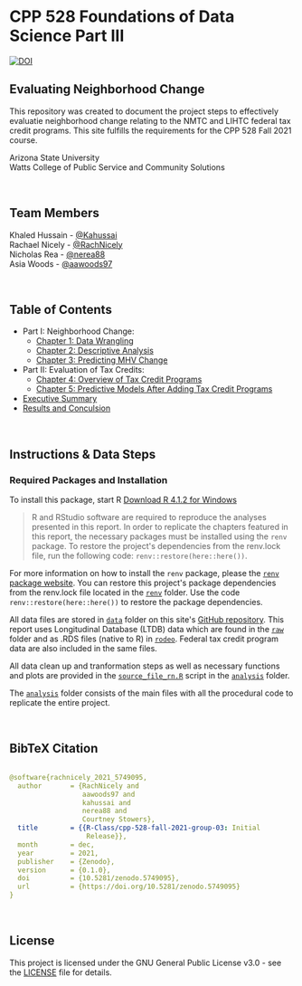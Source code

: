 
# CPP 528 Foundations of Data Science Part III
[![DOI](https://zenodo.org/badge/415142245.svg)](https://zenodo.org/badge/latestdoi/415142245)


## Evaluating Neighborhood Change  

This repository was created to document the project steps to effectively evaluatie neighborhood change relating to the NMTC and LIHTC federal tax credit programs. This site fulfills the requirements for the CPP 528 Fall 2021 course. 

Arizona State University  
Watts College of Public Service and Community Solutions 

<br>





## Team Members
Khaled Hussain - [@Kahussai](https://github.com/kahussai)  
Rachael Nicely - [@RachNicely](https://github.com/RachNicely)  
Nicholas Rea - [@nerea88](https://github.com/nerea88)  
Asia Woods - [@aawoods97](https://github.com/aawoods97) 

<br>




## Table of Contents

- Part I: Neighborhood Change:
  - [Chapter 1: Data Wrangling](https://r-class.github.io/cpp-528-fall-2021-group-03/analysis/2021-10-27-ch01-data-wrangling/)
  - [Chapter 2: Descriptive Analysis](https://r-class.github.io/cpp-528-fall-2021-group-03/analysis/2021-11-06-ch02-descriptive/)
  - [Chapter 3: Predicting MHV Change](https://r-class.github.io/cpp-528-fall-2021-group-03/analysis/2021-11-13-ch03-predicting/)
- Part II: Evaluation of Tax Credits:
  - [Chapter 4: Overview of Tax Credit Programs](https://r-class.github.io/cpp-528-fall-2021-group-03/analysis/2021-11-26-ch04-overview/) 
  - [Chapter 5: Predictive Models After Adding Tax Credit Programs](https://r-class.github.io/cpp-528-fall-2021-group-03/analysis/2021-11-27-ch05-model/)
- [Executive Summary](https://docs.google.com/file/d/1EEBnXShAJeq75OBWVLHUvA9srGB6jlxo/edit?filetype=msword)
- [Results and Conculsion](https://r-class.github.io/cpp-528-fall-2021-group-03/results/)

<br>

## Instructions & Data Steps

### Required Packages and Installation

To install this package, start R [Download R 4.1.2 for Windows](https://cran.r-project.org/bin/windows/base/) 

>R and RStudio software are required to reproduce the analyses presented in this report. In order to replicate the chapters featured in this report, the necessary packages must be installed using the `renv` package. To restore the project's dependencies from the renv.lock file, run the following code: `renv::restore(here::here())`.

For more information on how to install the `renv` package, please the [`renv` package website](https://rstudio.github.io/renv/). You can restore this project's package dependencies from the renv.lock file located in the [`renv`](renv) folder. Use the code `renv::restore(here::here())` to restore the package dependencies.

All data files are stored in [`data`](data) folder on this site's [GitHub repository](https://github.com/R-Class/cpp-528-fall-2021-group-03). This report uses Longitudinal Database (LTDB) data which are found in the [`raw`](data/raw) folder and as .RDS files (native to R) in [`rodeo`](data/rodeo). Federal tax credit program data are also included in the same files.

All data clean up and tranformation steps as well as necessary functions and plots are provided in the [`source_file_rn.R`](analysis/source_file_rn.R) script in the [`analysis`](analysis) folder.

The [`analysis`](analysis) folder consists of the main files with all the procedural code to replicate the entire project. 

<br>

## BibTeX Citation
```yaml

@software{rachnicely_2021_5749095,
  author       = {RachNicely and
                  aawoods97 and
                  kahussai and
                  nerea88 and
                  Courtney Stowers},
  title        = {{R-Class/cpp-528-fall-2021-group-03: Initial 
                   Release}},
  month        = dec,
  year         = 2021,
  publisher    = {Zenodo},
  version      = {0.1.0},
  doi          = {10.5281/zenodo.5749095},
  url          = {https://doi.org/10.5281/zenodo.5749095}
}

```

<br>

## License

This project is licensed under the GNU General Public License v3.0 - see the [LICENSE](https://github.com/R-Class/cpp-528-fall-2021-group-03/blob/main/LICENSE) file for details.
